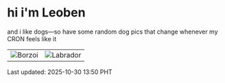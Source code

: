 # hi i'm Leoben

and i like dogs—so have some random dog pics that change whenever my CRON feels like it

|  |  |
|--------|----------|
| ![Borzoi](https://random-dog-vercel.vercel.app/api/random-borzoi?v=1761803402) | ![Labrador](https://random-dog-vercel.vercel.app/api/random-labrador?v=1761803402) |

Last updated: 2025-10-30 13:50 PHT
